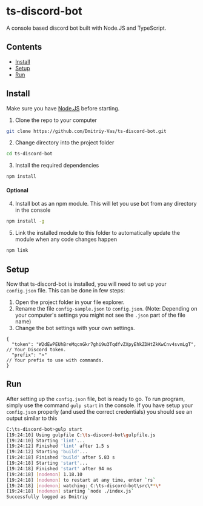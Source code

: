 # ts-discord-bot
A console based discord bot built with Node.JS and TypeScript.

## Contents

+ [Install](#Usage)
+ [Setup](#Setup)
+ [Run](#Run)

## Install

Make sure you have [Node.JS](https://nodejs.org/en/) before starting.

1. Clone the repo to your computer

```bash
git clone https://github.com/Dmitriy-Vas/ts-discord-bot.git
```

2. Change directory into the project folder

```bash
cd ts-discord-bot
```

3. Install the required dependencies

```bash
npm install
```

#### Optional

4. Install bot as an npm module. This will let you use bot from any directory in the console

```bash
npm install -g
```

5. Link the installed module to this folder to automatically update the module when any code changes happen

```bash
npm link
``` 

## Setup

Now that ts-discord-bot is installed, you will need to set up your `config.json` file. This can be done in few steps:

1. Open the project folder in your file explorer.
2. Rename the file `config-sample.json` to `config.json`. (Note: Depending on your computer's settings you might not see the `.json` part of the file name)
3. Change the bot settings with your own settings.

```json5
{
  "token": "W2dEwPEUhBreMqcnGkr7ghi9u3TqdfvZXpyEhkZDHtZkKwCnv4svmLgT", // Your Discord token.
  "prefix": ">"                                                        // Your prefix to use with commands.
}
```

## Run

After setting up the `config.json` file, bot is ready to go. To run program, simply use the command `gulp start` in the console. If you have setup your `config.json` properly (and used the correct credentials) you should see an output similar to this

```bash
C:\ts-discord-bot>gulp start
[19:24:10] Using gulpfile C:\ts-discord-bot\gulpfile.js
[19:24:10] Starting 'lint'...
[19:24:12] Finished 'lint' after 1.5 s
[19:24:12] Starting 'build'...
[19:24:18] Finished 'build' after 5.83 s
[19:24:18] Starting 'start'...
[19:24:18] Finished 'start' after 94 ms
[19:24:18] [nodemon] 1.18.10
[19:24:18] [nodemon] to restart at any time, enter `rs`
[19:24:18] [nodemon] watching: C:\ts-discord-bot\src\**\*
[19:24:18] [nodemon] starting `node ./index.js`
Successfully logged as Dmitriy
```
